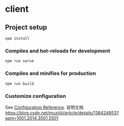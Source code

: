 # client

## Project setup
```
npm install
```

### Compiles and hot-reloads for development
```
npm run serve
```

### Compiles and minifies for production
```
npm run build
```

### Customize configuration
See [Configuration Reference](https://cli.vuejs.org/config/).
说明文档
https://blog.csdn.net/muziiiii/article/details/138424853?spm=1001.2014.3001.5501

